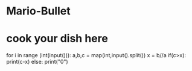 # Mario-Bullet
# cook your dish here
for i in range (int(input())):
    a,b,c = map(int,input().split())
    x = b//a
    if(c>x):
        print(c-x)
    else:
        print("0")
